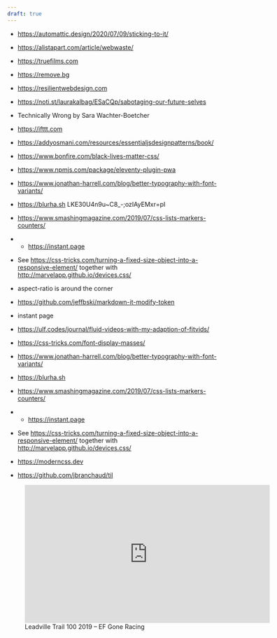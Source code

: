 ```yaml
---
draft: true
---
```

- https://automattic.design/2020/07/09/sticking-to-it/
- https://alistapart.com/article/webwaste/
- https://truefilms.com
- https://remove.bg
- https://resilientwebdesign.com
- https://noti.st/laurakalbag/ESaCQp/sabotaging-our-future-selves
- Technically Wrong by Sara Wachter-Boetcher
- https://ifttt.com
- https://addyosmani.com/resources/essentialjsdesignpatterns/book/
- https://www.bonfire.com/black-lives-matter-css/
- https://www.npmjs.com/package/eleventy-plugin-pwa
- https://www.jonathan-harrell.com/blog/better-typography-with-font-variants/
- https://blurha.sh  LKE30U4n9u~C8_-;ozIAyEMxr=pI
- https://www.smashingmagazine.com/2019/07/css-lists-markers-counters/
- - https://instant.page
- See https://css-tricks.com/turning-a-fixed-size-object-into-a-responsive-element/ together with http://marvelapp.github.io/devices.css/

- aspect-ratio is around the corner
- https://github.com/jeffbski/markdown-it-modify-token
- instant page
- https://ulf.codes/journal/fluid-videos-with-my-adaption-of-fitvids/
- https://css-tricks.com/font-display-masses/
- https://www.jonathan-harrell.com/blog/better-typography-with-font-variants/
- https://blurha.sh
- https://www.smashingmagazine.com/2019/07/css-lists-markers-counters/
- - https://instant.page
- See https://css-tricks.com/turning-a-fixed-size-object-into-a-responsive-element/ together with http://marvelapp.github.io/devices.css/
- https://moderncss.dev
- https://github.com/jbranchaud/til
<figure>
<iframe width="560" height="315" src="https://www.youtube.com/embed/s9LviOF5aJM" frameborder="0" allow="accelerometer; autoplay; encrypted-media; gyroscope; picture-in-picture" allowfullscreen></iframe>
<figcaption>Leadville Trail 100 2019 – EF Gone Racing</figcaption>
</figure>